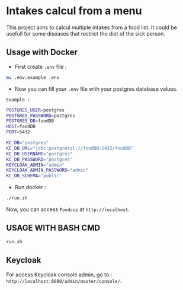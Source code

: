 # Intakes calcul from a menu

This project aims to calcul multiple intakes from a food list.
It could be usefull for some diseases that restrict the diet of the sick person.

## Usage with Docker

- First create `.env` file :

```bash
mv .env.example .env
```

- Now you can fill your `.env` file with your postgres database values.

`Example :`

```bash
POSTGRES_USER=postgres
POSTGRES_PASSWORD=postgres
POSTGRES_DB=foodDB
HOST=foodDB
PORT=5432

KC_DB="postgres"
KC_DB_URL="jdbc:postgresql://foodDB:5432/foodDB"
KC_DB_USERNAME="postgres"
KC_DB_PASSWORD="postgres"
KEYCLOAK_ADMIN="admin"
KEYCLOAK_ADMIN_PASSWORD="admin"
KC_DB_SCHEMA="public"
```

- Run docker :

```bash
./run.sh
```

Now, you can access `Foodcop` at `http://localhost`.

## USAGE WITH BASH CMD

```bash
run.sh
```

## Keycloak

For access Keycloak console admin, go to : `http://localhost:8080/admin/master/console/`.
